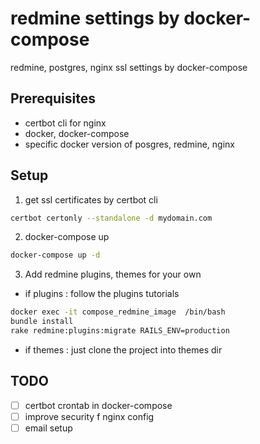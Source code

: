 # redmine settings by docker-compose
redmine, postgres, nginx ssl settings by docker-compose

## Prerequisites
* certbot cli for nginx
* docker, docker-compose
* specific docker version of posgres, redmine, nginx

## Setup
1. get ssl certificates by certbot cli
```bash
certbot certonly --standalone -d mydomain.com
```
2. docker-compose up
```bash
docker-compose up -d
```
3. Add redmine plugins, themes for your own
- if plugins : follow the plugins tutorials
```bash
docker exec -it compose_redmine_image  /bin/bash
bundle install
rake redmine:plugins:migrate RAILS_ENV=production
```
- if themes : just clone the project into themes dir

## TODO
- [ ] certbot crontab in docker-compose
- [ ] improve security f nginx config
- [ ] email setup